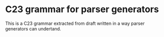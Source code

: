 # C23 grammar for parser generators

This is a C23 grammar extracted from draft written in a way parser generators can undertand.

